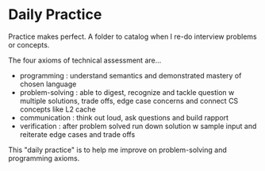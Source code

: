 # Daily Practice
Practice makes perfect. A folder to catalog when I re-do interview problems or concepts.

The four axioms of technical assessment are...
- programming : understand semantics and demonstrated mastery of chosen language
- problem-solving : able to digest, recognize and tackle question w multiple solutions, trade offs, edge case concerns and connect CS concepts like L2 cache
- communication : think out loud, ask questions and build rapport
- verification : after problem solved run down solution w sample input and reiterate edge cases and trade offs

This "daily practice" is to help me improve on problem-solving and programming axioms.
